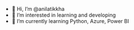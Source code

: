 - 👋 Hi, I’m @anilatikkha
- 👀 I’m interested in learning and developing
- 🌱 I’m currently learning Python, Azure, Power BI


<!---
anilatikkha/anilatikkha is a ✨ special ✨ repository because its `README.md` (this file) appears on your GitHub profile.
You can click the Preview link to take a look at your changes.
--->
